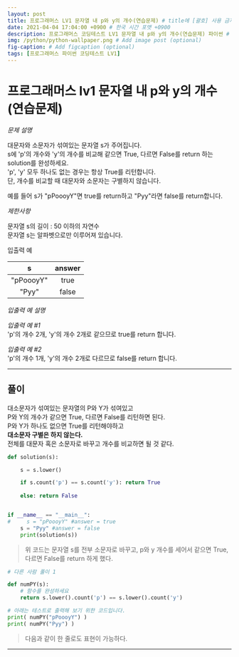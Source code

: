 ```yaml
---
layout: post
title: 프로그래머스 LV1 문자열 내 p와 y의 개수(연습문제) # title에 [괄호] 사용 금지
date: 2021-04-04 17:04:00 +0900 # 한국 시간 포맷 +0900
description: 프로그래머스 코딩테스트 LV1 문자열 내 p와 y의 개수(연습문제) 파이썬 # Add post description (optional)
img: /python/python-wallpaper.png # Add image post (optional)
fig-caption: # Add figcaption (optional)
tags: [프로그래머스 파이썬 코딩테스트 LV1]
---
```


# 프로그래머스 lv1 문자열 내 p와 y의 개수(연습문제)

*문제 설명*<br>

대문자와 소문자가 섞여있는 문자열 s가 주어집니다. <br>
s에 'p'의 개수와 'y'의 개수를 비교해 같으면 True, 다르면 False를 return 하는 solution를 완성하세요. <br>
'p', 'y' 모두 하나도 없는 경우는 항상 True를 리턴합니다. <br>
단, 개수를 비교할 때 대문자와 소문자는 구별하지 않습니다.<br>

예를 들어 s가 "pPoooyY"면 true를 return하고 "Pyy"라면 false를 return합니다.<br>

*제한사항*<br>

문자열 s의 길이 : 50 이하의 자연수<br>
문자열 s는 알파벳으로만 이루어져 있습니다.<br>


입출력 예

|s|answer|
|:---:|:---:|
|"pPoooyY"|true|
|"Pyy"|false|

*입출력 예 설명*<br>

*입출력 예 #1*<br>
'p'의 개수 2개, 'y'의 개수 2개로 같으므로 true를 return 합니다.<br>

*입출력 예 #2*<br>
'p'의 개수 1개, 'y'의 개수 2개로 다르므로 false를 return 합니다.<br>

---

## 풀이

대소문자가 섞여있는 문자열의 P와 Y가 섞여있고<br>
P와 Y의 개수가 같으면 True, 다르면 False를 리턴하면 된다.<br>
P와 Y가 하나도 없으면 True를 리턴해야하고<br>
**대소문자 구별은 하지 않는다.**<br>
전체를 대문자 혹은 소문자로 바꾸고 개수를 비교하면 될 것 같다.<br>


```python
def solution(s):

    s = s.lower()

    if s.count('p') == s.count('y'): return True
        
    else: return False


if __name__ == "__main__":
#     s = "pPoooyY" #answer = true
    s = "Pyy" #answer = false
    print(solution(s))
```
>위 코드는 문자열 s를 전부 소문자로 바꾸고, p와 y 개수를 세어서 같으면 True, 다르면 False를 return 하게 했다.

```python
# 다른 사람 풀이 1

def numPY(s):
    # 함수를 완성하세요
    return s.lower().count('p') == s.lower().count('y')

# 아래는 테스트로 출력해 보기 위한 코드입니다.
print( numPY("pPoooyY") )
print( numPY("Pyy") )
```
>다음과 같이 한 줄로도 표현이 가능하다.


---